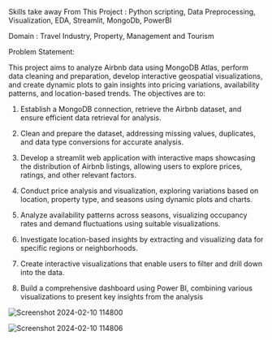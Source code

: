 Skills take away From This Project : Python scripting, Data Preprocessing, Visualization, EDA, Streamlit, MongoDb, PowerBI

Domain : Travel Industry, Property, Management and Tourism

Problem Statement:

This project aims to analyze Airbnb data using MongoDB Atlas, perform data cleaning
and preparation, develop interactive geospatial visualizations, and create dynamic
plots to gain insights into pricing variations, availability patterns, and location-based
trends. The objectives are to:

1. Establish a MongoDB connection, retrieve the Airbnb dataset, and ensure
efficient data retrieval for analysis. 

2. Clean and prepare the dataset, addressing missing values, duplicates, and data
type conversions for accurate analysis. 

3. Develop a streamlit web application with interactive maps showcasing the
distribution of Airbnb listings, allowing users to explore prices, ratings, and
other relevant factors. 

4. Conduct price analysis and visualization, exploring variations based on location, property type, and seasons using dynamic plots and charts. 

5. Analyze availability patterns across seasons, visualizing occupancy rates and
demand fluctuations using suitable visualizations. 

6. Investigate location-based insights by extracting and visualizing data for
specific regions or neighborhoods. 

7. Create interactive visualizations that enable users to filter and drill down into
the data. 

8. Build a comprehensive dashboard using Power BI, combining
various visualizations to present key insights from the analysis



![Screenshot 2024-02-10 114800](https://github.com/nandakishore2696/Airbnb_Analysis/assets/139628432/a2abdcc3-ea66-4597-a49d-bac1dccb4d5f)



![Screenshot 2024-02-10 114806](https://github.com/nandakishore2696/Airbnb_Analysis/assets/139628432/53284a69-06ea-42a5-a3c7-93f138e06391)
